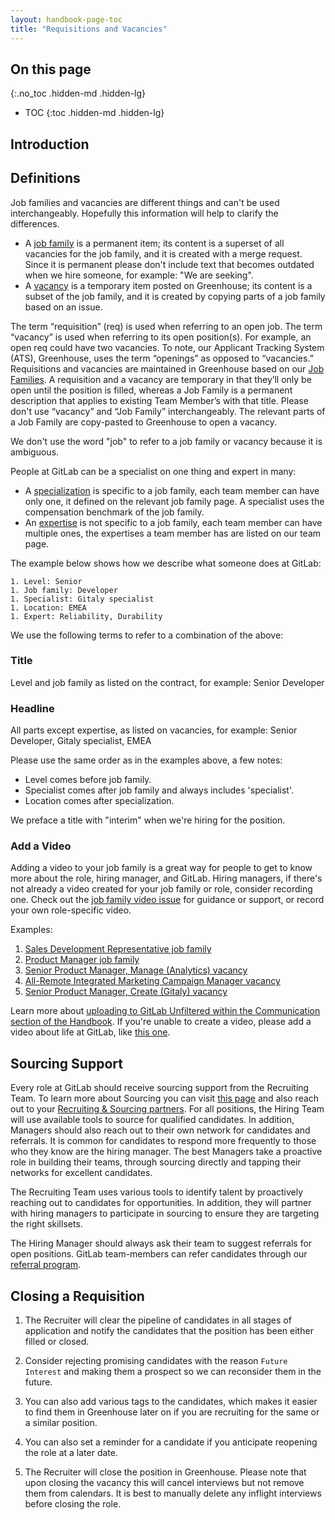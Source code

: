 ```yaml
---
layout: handbook-page-toc
title: "Requisitions and Vacancies"
---
```


## On this page
{:.no_toc .hidden-md .hidden-lg}

- TOC
{:toc .hidden-md .hidden-lg}

## Introduction

## Definitions

Job families and vacancies are different things and can't be used interchangeably. Hopefully this information will help to clarify the differences.

- A [job family](/job-families) is a permanent item; its content is a superset of all vacancies for the job family, and it is created with a merge request. Since it is permanent please don't include text that becomes outdated when we hire someone, for example: "We are seeking".
- A [vacancy](/handbook/hiring/vacancies/) is a temporary item posted on Greenhouse; its content is a subset of the job family, and it is created by copying parts of a job family based on an issue.

The term “requisition” (req) is used when referring to an open job. The term “vacancy” is used when referring to its open position(s). For example, an open req could have two vacancies. To note, our Applicant Tracking System (ATS), Greenhouse, uses the term “openings” as opposed to “vacancies.”  Requisitions and vacancies are maintained in Greenhouse based on our [Job Families](Https://about.gitlab.com/handbook/hiring/job-families). A requisition and a vacancy are temporary in that they’ll only be open until the position is filled, whereas a Job Family is a permanent description that applies to existing Team Member’s with that title. Please don't use “vacancy” and “Job Family” interchangeably. The relevant parts of a Job Family are copy-pasted to Greenhouse to open a vacancy.

We don't use the word "job" to refer to a job family or vacancy because it is ambiguous.

People at GitLab can be a specialist on one thing and expert in many:

- A [specialization](/company/team/structure/#specialist) is specific to a job family, each team member can have only one, it defined on the relevant job family page. A specialist uses the compensation benchmark of the job family.
- An [expertise](/company/team/structure/#expert) is not specific to a job family, each team member can have multiple ones, the expertises a team member has are listed on our team page.

The example below shows how we describe what someone does at GitLab:

```
1. Level: Senior
1. Job family: Developer
1. Specialist: Gitaly specialist
1. Location: EMEA
1. Expert: Reliability, Durability
```

We use the following terms to refer to a combination of the above:

### Title

Level and job family as listed on the contract, for example: Senior Developer

### Headline

All parts except expertise, as listed on vacancies, for example: Senior Developer, Gitaly specialist, EMEA

Please use the same order as in the examples above, a few notes:

- Level comes before job family.
- Specialist comes after job family and always includes 'specialist'.
- Location comes after specialization.

We preface a title with "interim" when we're hiring for the position.

### Add a Video

Adding a video to your job family is a great way for people to get to know more about the role, hiring manager, and GitLab.
Hiring managers, if there's not already a video created for your job family or role, consider recording one. Check out the [job family video issue](https://gitlab.com/gitlab-com/people-group/recruiting/issues/237) for guidance or support, or record your own role-specific video.

Examples:
1. [Sales Development Representative job family](https://www.youtube.com/watch?v=A4lMjhNfX9s)
1. [Product Manager job family](https://youtu.be/DVLOyaRbAoM)
1. [Senior Product Manager, Manage (Analytics) vacancy](https://youtu.be/-BT9-xhk9as)
1. [All-Remote Integrated Marketing Campaign Manager vacancy](https://youtu.be/BOeXgGu1Vco)
1. [Senior Product Manager, Create (Gitaly) vacancy](https://youtu.be/5TGixSUXbk0)

Learn more about [uploading to GitLab Unfiltered within the Communication section of the Handbook](/handbook/communication/youtube/). If you're unable to create a video, please add a video about life at GitLab, like [this one](https://youtu.be/V2Z1h_2gLNU).

## Sourcing Support

Every role at GitLab should receive sourcing support from the Recruiting Team. To learn more about Sourcing you can visit [this page](https://about.gitlab.com/handbook/hiring/sourcing/) and also reach out to your [Recruiting & Sourcing partners](https://about.gitlab.com/handbook/hiring/recruiting-alignment/). 
For all positions, the Hiring Team will use available tools to source for qualified candidates. In addition, Managers should also reach out to their own network for candidates and referrals. It is common for candidates to respond more frequently to those who they know are the hiring manager. The best Managers take a proactive role in building their teams, through sourcing directly and tapping their networks for excellent candidates.

The Recruiting Team uses various tools to identify talent by proactively reaching out to candidates for opportunities. In addition, they will partner with hiring managers to participate in sourcing to ensure they are targeting the right skillsets.

The Hiring Manager should always ask their team to suggest referrals for open positions. GitLab team-members can refer candidates through our [referral program](/handbook/incentives/#referral-bonuses).

## Closing a Requisition

1. The Recruiter will clear the pipeline of candidates in all stages of application and notify the candidates that the position has been either filled or closed.

1. Consider rejecting promising candidates with the reason `Future Interest` and making them a prospect so we can reconsider them in the future.

1. You can also add various tags to the candidates, which makes it easier to find them in Greenhouse later on if you are recruiting for the same or a similar position.

1. You can also set a reminder for a candidate if you anticipate reopening the role at a later date.

1. The Recruiter will close the position in Greenhouse. Please note that upon closing the vacancy this will cancel interviews but not remove them from calendars. It is best to manually delete any inflight interviews before closing the role.
